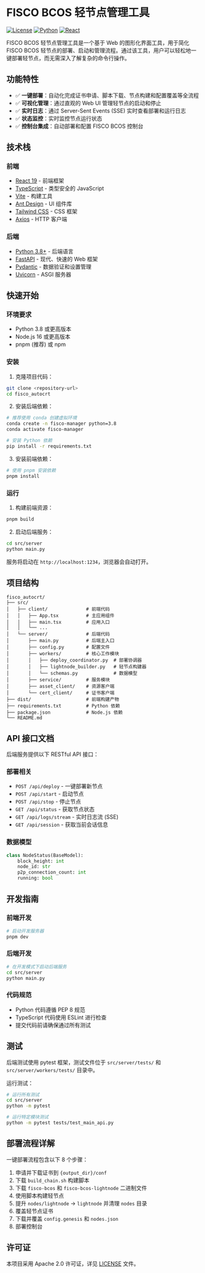 # FISCO BCOS 轻节点管理工具

[![License](https://img.shields.io/badge/license-Apache%202.0-blue.svg)](https://github.com/FISCO-BCOS/lightnode-manager/blob/main/LICENSE)
[![Python](https://img.shields.io/badge/python-3.8%2B-blue.svg)](https://www.python.org/downloads/)
[![React](https://img.shields.io/badge/react-19-blue.svg)](https://reactjs.org/)

FISCO BCOS 轻节点管理工具是一个基于 Web 的图形化界面工具，用于简化 FISCO BCOS 轻节点的部署、启动和管理流程。通过该工具，用户可以轻松地一键部署轻节点，而无需深入了解复杂的命令行操作。

## 功能特性

- ✅ **一键部署**：自动化完成证书申请、脚本下载、节点构建和配置覆盖等全流程
- ✅ **可视化管理**：通过直观的 Web UI 管理轻节点的启动和停止
- ✅ **实时日志**：通过 Server-Sent Events (SSE) 实时查看部署和运行日志
- ✅ **状态监控**：实时监控节点运行状态
- ✅ **控制台集成**：自动部署和配置 FISCO BCOS 控制台

## 技术栈

### 前端
- [React 19](https://reactjs.org/) - 前端框架
- [TypeScript](https://www.typescriptlang.org/) - 类型安全的 JavaScript
- [Vite](https://vitejs.dev/) - 构建工具
- [Ant Design](https://ant.design/) - UI 组件库
- [Tailwind CSS](https://tailwindcss.com/) - CSS 框架
- [Axios](https://axios-http.com/) - HTTP 客户端

### 后端
- [Python 3.8+](https://www.python.org/) - 后端语言
- [FastAPI](https://fastapi.tiangolo.com/) - 现代、快速的 Web 框架
- [Pydantic](https://pydantic-docs.helpmanual.io/) - 数据验证和设置管理
- [Uvicorn](https://www.uvicorn.org/) - ASGI 服务器

## 快速开始

### 环境要求

- Python 3.8 或更高版本
- Node.js 16 或更高版本
- pnpm (推荐) 或 npm

### 安装

1. 克隆项目代码：

```bash
git clone <repository-url>
cd fisco_autocrt
```

2. 安装后端依赖：

```bash
# 推荐使用 conda 创建虚拟环境
conda create -n fisco-manager python=3.8
conda activate fisco-manager

# 安装 Python 依赖
pip install -r requirements.txt
```

3. 安装前端依赖：

```bash
# 使用 pnpm 安装依赖
pnpm install
```

### 运行

1. 构建前端资源：

```bash
pnpm build
```

2. 启动后端服务：

```bash
cd src/server
python main.py
```

服务将启动在 `http://localhost:1234`，浏览器会自动打开。

## 项目结构

```
fisco_autocrt/
├── src/
│   ├── client/              # 前端代码
│   │   ├── App.tsx          # 主应用组件
│   │   ├── main.tsx         # 应用入口
│   │   └── ...
│   └── server/              # 后端代码
│       ├── main.py          # 后端主入口
│       ├── config.py        # 配置文件
│       ├── workers/         # 核心工作模块
│       │   ├── deploy_coordinator.py  # 部署协调器
│       │   ├── lightnode_builder.py   # 轻节点构建器
│       │   └── schemas.py             # 数据模型
│       ├── service/         # 服务模块
│       ├── asset_client/    # 资源客户端
│       └── cert_client/     # 证书客户端
├── dist/                    # 前端构建产物
├── requirements.txt         # Python 依赖
├── package.json             # Node.js 依赖
└── README.md
```

## API 接口文档

后端服务提供以下 RESTful API 接口：

### 部署相关

- `POST /api/deploy` - 一键部署新节点
- `POST /api/start` - 启动节点
- `POST /api/stop` - 停止节点
- `GET /api/status` - 获取节点状态
- `GET /api/logs/stream` - 实时日志流 (SSE)
- `GET /api/session` - 获取当前会话信息

### 数据模型

```python
class NodeStatus(BaseModel):
    block_height: int
    node_id: str
    p2p_connection_count: int
    running: bool
```

## 开发指南

### 前端开发

```bash
# 启动开发服务器
pnpm dev
```

### 后端开发

```bash
# 在开发模式下启动后端服务
cd src/server
python main.py
```

### 代码规范

- Python 代码遵循 PEP 8 规范
- TypeScript 代码使用 ESLint 进行检查
- 提交代码前请确保通过所有测试

## 测试

后端测试使用 pytest 框架，测试文件位于 `src/server/tests/` 和 `src/server/workers/tests/` 目录中。

运行测试：

```bash
# 运行所有测试
cd src/server
python -m pytest

# 运行特定模块测试
python -m pytest tests/test_main_api.py
```

## 部署流程详解

一键部署流程包含以下 8 个步骤：

1. 申请并下载证书到 `{output_dir}/conf`
2. 下载 `build_chain.sh` 构建脚本
3. 下载 `fisco-bcos` 和 `fisco-bcos-lightnode` 二进制文件
4. 使用脚本构建轻节点
5. 提升 `nodes/lightnode` -> `lightnode` 并清理 `nodes` 目录
6. 覆盖轻节点证书
7. 下载并覆盖 `config.genesis` 和 `nodes.json`
8. 部署控制台

## 许可证

本项目采用 Apache 2.0 许可证，详见 [LICENSE](LICENSE) 文件。
